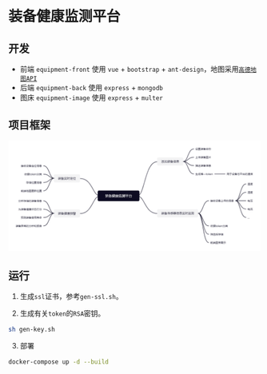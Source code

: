 # 装备健康监测平台

## 开发

- 前端 `equipment-front` 使用 `vue` + `bootstrap` + `ant-design`，地图采用[`高德地图API`](https://lbs.amap.com/api/jsapi-v2/guide/webcli/map-vue1)
- 后端 `equipment-back` 使用 `express` + `mongodb`
- 图床 `equipment-image` 使用 `express` + `multer`

## 项目框架

![框架](./doc/监测平台.png)
<!-- https://www.processon.com/view/link/61a9dbd5f346fb733cd80d02#map -->

## 运行

1. 生成`ssl`证书，参考`gen-ssl.sh`。

2. 生成有关`token`的`RSA`密钥。

```sh
sh gen-key.sh
```

3. 部署

```sh
docker-compose up -d --build
```
